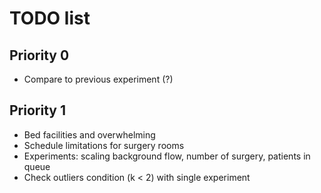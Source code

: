 # TODO list

## Priority 0

- Compare to previous experiment (?)

## Priority 1 

- Bed facilities and overwhelming
- Schedule limitations for surgery rooms
- Experiments: scaling background flow, number of surgery, patients in queue
- Check outliers condition (k < 2) with single experiment
